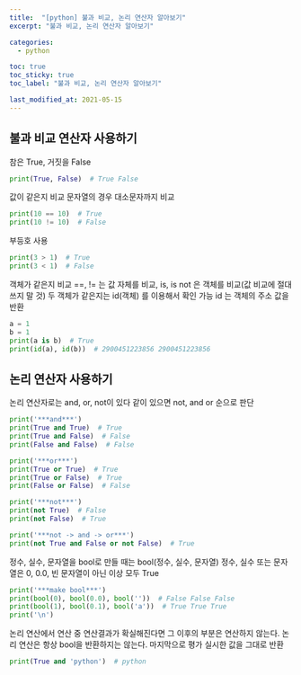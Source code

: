 ```yaml
---
title:  "[python] 불과 비교, 논리 연산자 알아보기"
excerpt: "불과 비교, 논리 연산자 알아보기"

categories:
  - python

toc: true
toc_sticky: true
toc_label: "불과 비교, 논리 연산자 알아보기"

last_modified_at: 2021-05-15
---
```


## 불과 비교 연산자 사용하기

참은 True, 거짓을 False
```python
print(True, False)  # True False
```

값이 같은지 비교
문자열의 경우 대소문자까지 비교
```python
print(10 == 10)  # True
print(10 != 10)  # False
```

부등호 사용
```python
print(3 > 1)  # True
print(3 < 1)  # False
```

객체가 같은지 비교
==, != 는 값 자체를 비교, is, is not 은 객체를 비교(값 비교에 절대 쓰지 말 것)
두 객체가 같은지는 id(객체) 를 이용해서 확인 가능
id 는 객체의 주소 값을 반환
```python
a = 1
b = 1
print(a is b)  # True
print(id(a), id(b))  # 2900451223856 2900451223856
```

## 논리 연산자 사용하기

논리 연산자로는 and, or, not이 있다
같이 있으면 not, and or 순으로 판단
```python
print('***and***')
print(True and True)  # True
print(True and False)  # False
print(False and False)  # False

print('***or***')
print(True or True)  # True
print(True or False)  # True
print(False or False)  # False

print('***not***')
print(not True)  # False
print(not False)  # True

print('***not -> and -> or***')
print(not True and False or not False)  # True
```

정수, 실수, 문자열을 bool로 만들 때는 bool(정수, 실수, 문자열)
정수, 실수 또는 문자열은 0, 0.0, 빈 문자열이 아닌 이상 모두 True
```python
print('***make bool***')
print(bool(0), bool(0.0), bool(''))  # False False False
print(bool(1), bool(0.1), bool('a'))  # True True True
print('\n')
```

논리 연산에서 연산 중 연산결과가 확실해진다면 그 이후의 부분은 연산하지 않는다.
논리 연산은 항상 bool을 반환하지는 않는다. 마지막으로 평가 실시한 값을 그대로 반환
```python
print(True and 'python')  # python
```

